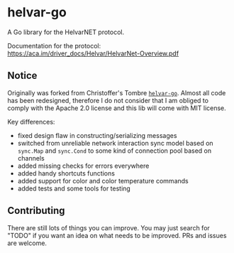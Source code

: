 # helvar-go

A Go library for the HelvarNET protocol.

Documentation for the protocol:
https://aca.im/driver_docs/Helvar/HelvarNet-Overview.pdf

## Notice

Originally was forked from Christoffer's Tombre [`helvar-go`](https://github.com/chtombre/helvar-go). Almost all code has been redesigned, therefore I do not consider that I am obliged to comply with the Apache 2.0 license and this
lib will come with MIT license.

Key differences:
- fixed design flaw in constructing/serializing messages
- switched from unreliable network interaction sync model based on `sync.Map` and `sync.Cond` to some kind of connection pool based on channels
- added missing checks for errors everywhere
- added handy shortcuts functions
- added support for color and color temperature commands
- added tests and some tools for testing

## Contributing

There are still lots of things you can improve. You may just search for "TODO" if you want an idea on what needs to be improved. PRs and issues are welcome.
